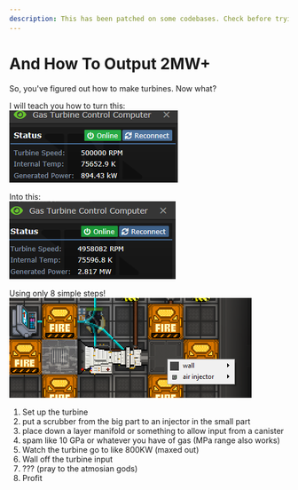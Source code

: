 ```yaml
---
description: This has been patched on some codebases. Check before trying.
---
```


# And How To Output 2MW+

So, you've figured out how to make turbines. Now what?

I will teach you how to turn this:\
![](<../.gitbook/assets/image (3) (1) (1).png>)

Into this:\
![](<../.gitbook/assets/image (1).png>)

Using only 8 simple steps!\
![](<../.gitbook/assets/image (9).png>)

1. Set up the turbine
2. put a scrubber from the big part to an injector in the small part
3. place down a layer manifold or something to allow input from a canister
4. spam like 10 GPa or whatever you have of gas (MPa range also works)
5. Watch the turbine go to like 800KW (maxed out)
6. Wall off the turbine input
7. ??? (pray to the atmosian gods)
8. Profit
